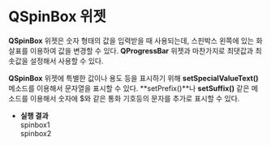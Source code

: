 # QSpinBox 위젯

**QSpinBox** 위젯은 숫자 형태의 값을 입력받을 때 사용되는데, 스핀박스 왼쪽에 있는 화살표를 이용하여 값을 변경할 수 있다. **QProgressBar** 위젯과 마찬가지로 최댓값과 최솟값을 설정해서 사용할 수 있다.

**QSpinBox** 위젯에 특별한 값이나 용도 등을 표시하기 위해 **setSpecialValueText()** 메소드를 이용해서 문자열을 표시할 수 있다. **setPrefix()**나 **setSuffix()** 같은 메소드를 이용해서 숫자에 $와 같은 통화 기호등의 문자를 추가로 표시할 수 있다.

+ **실행 결과**<br>
spinbox1<br>
spinbox2<br>